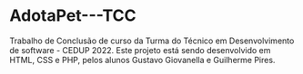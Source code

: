 # AdotaPet---TCC
Trabalho de Conclusão de curso da Turma do Técnico em Desenvolvimento de software - CEDUP 2022.
Este projeto está sendo desenvolvido em HTML, CSS e PHP, pelos alunos Gustavo Giovanella e Guilherme Pires.
